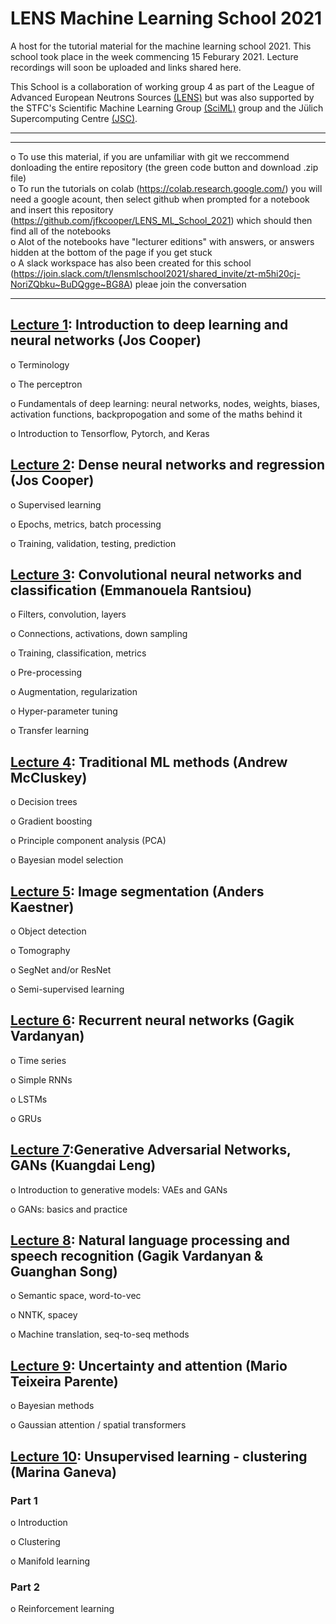 # LENS Machine Learning School 2021

A host for the tutorial material for the machine learning school 2021.
This school took place in the week commencing 15 Feburary 2021. Lecture recordings will soon be uploaded and links shared here.   

This School is a collaboration of working group 4 as part of the League of Advanced European Neutrons Sources [(LENS)](https://www.lens-initiative.org/) but was also supported by the STFC's Scientific Machine Learning Group [(SciML)](https://www.scd.stfc.ac.uk/Pages/Scientific-Machine-Learning.aspx) group and the Jülich Supercomputing Centre [(JSC)](https://www.fz-juelich.de/ias/jsc/EN/Home/home_node.html).
<hr />
<hr />

o  To use this material, if you are unfamiliar with git we reccommend donloading the entire repository (the green code button and download .zip file)  
o  To run the tutorials on colab (https://colab.research.google.com/) you will need a google acount, then select github when prompted for a notebook and insert this repository (https://github.com/jfkcooper/LENS_ML_School_2021) which should then find all of the notebooks   
o  Alot of the notebooks have "lecturer editions" with answers, or answers hidden at the bottom of the page if you get stuck  
o  A slack workspace has also been created for this school (https://join.slack.com/t/lensmlschool2021/shared_invite/zt-m5hi20cj-NoriZQbku~BuDQgge~BG8A) pleae join the conversation
<hr />


## [Lecture 1](https://github.com/jfkcooper/LENS_ML_School_2021/tree/main/lecture_1): Introduction to deep learning and neural networks (Jos Cooper)

o    Terminology

o    The perceptron

o    Fundamentals of deep learning: neural networks, nodes, weights, biases, activation functions,  backpropogation and some of the maths behind it

o    Introduction to Tensorflow, Pytorch, and Keras  

  


## [Lecture 2](https://github.com/jfkcooper/LENS_ML_School_2021/tree/main/lecture_2): Dense neural networks and regression (Jos Cooper) 

o    Supervised learning

o    Epochs, metrics, batch processing

o    Training, validation, testing, prediction  




## [Lecture 3](https://github.com/jfkcooper/LENS_ML_School_2021/tree/main/lecture_3): Convolutional neural networks and classification (Emmanouela Rantsiou)

o    Filters, convolution, layers

o    Connections, activations, down sampling

o    Training, classification, metrics

o    Pre-processing

o    Augmentation, regularization

o    Hyper-parameter tuning

o    Transfer learning  





## [Lecture 4](https://mccluskey.scot/trad_ml_methods/intro.html): Traditional ML methods (Andrew McCluskey)

o    Decision trees

o    Gradient boosting

o    Principle component analysis (PCA)

o    Bayesian model selection  




## [Lecture 5](https://imaginglectures.github.io/MLSegmentation4NI/): Image segmentation (Anders Kaestner)

o    Object detection

o    Tomography

o    SegNet and/or ResNet

o    Semi-supervised learning  




## [Lecture 6](https://github.com/jfkcooper/LENS_ML_School_2021/tree/main/lectures_6_8): Recurrent neural networks (Gagik Vardanyan)

o    Time series

o    Simple RNNs

o    LSTMs

o    GRUs  




## [Lecture 7](https://github.com/jfkcooper/LENS_ML_School_2021/tree/main/lecture_7):Generative Adversarial Networks, GANs (Kuangdai Leng)

o    Introduction to generative models: VAEs and GANs

o    GANs: basics and practice  
 



## [Lecture 8](https://github.com/jfkcooper/LENS_ML_School_2021/tree/main/lectures_6_8): Natural language processing and speech recognition (Gagik Vardanyan & Guanghan Song)

o    Semantic space, word-to-vec

o    NNTK, spacey

o    Machine translation, seq-to-seq methods  





## [Lecture 9](https://github.com/jfkcooper/LENS_ML_School_2021/tree/main/lecture_9): Uncertainty and attention (Mario Teixeira Parente)

o    Bayesian methods 

o    Gaussian attention / spatial transformers  




## [Lecture 10](https://github.com/jfkcooper/LENS_ML_School_2021/tree/main/lecture_10): Unsupervised learning - clustering (Marina Ganeva)

### Part 1

o   Introduction

o    Clustering

o    Manifold learning

### Part 2

o    Reinforcement learning  
  
